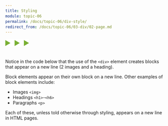 ```yaml
---
title: Styling
module: topic-06
permalink: /docs/topic-06/div-style/
redirect_from: /docs/topic-06/03-div/02-page.md
---
```


<img src="./../../../img/arrow-divider.svg" style="width: 75px; border: none; margin: 0px 0 20px 0" />

Notice in the code below that the use of the `<div>` element creates blocks that appear on a new line (2 images and a heading).

Block elements appear on their own block on a new line. Other examples of block elements include:

- Images `<img>`
- Headings `<h1>`-`<h6>`
- Paragraphs `<p>`


Each of these, unless told otherwise through styling, appears on a new line in HTML pages.


<div class="codepen-embed">
  <p data-height="600" data-theme-id="30567" data-slug-hash="veaLWJ" data-default-tab="html,result" data-user="Media-Ed-Online" data-embed-version="2" data-pen-title="Topic-06: The DIV Element" class="codepen"></p>
</div>
